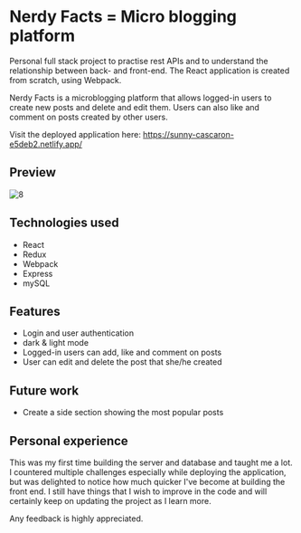 # Nerdy Facts  = Micro blogging platform

Personal full stack project to practise rest APIs and to understand the relationship between back- and front-end. 
The React application is created from scratch, using Webpack.

Nerdy Facts is a microblogging platform that allows logged-in users to create new posts and delete and edit them. 
Users can also like and comment on posts created by other users.

Visit the deployed application here: https://sunny-cascaron-e5deb2.netlify.app/

## Preview

![8](https://user-images.githubusercontent.com/115211431/222182092-5f2a22bc-e320-4575-b12e-f83174730ee3.png)


## Technologies used

  * React
  * Redux
  * Webpack
  * Express
  * mySQL
    
## Features

 * Login and user authentication
 * dark & light mode
 * Logged-in users can add, like and comment on posts
 * User can edit and delete the post that she/he created

## Future work

  * Create a side section showing the most popular posts
  
## Personal experience 

This was my first time building the server and database and taught me a lot. I countered multiple challenges especially while deploying the application,
but was delighted to notice how much quicker I've become at building the front end. 
I still have things that I wish to improve in the code and will certainly keep on updating the project as I learn more. 

Any feedback is highly appreciated.

